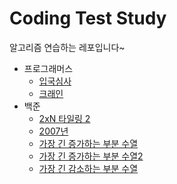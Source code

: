 # Coding Test Study
알고리즘 연습하는 레포입니다~

- 프로그래머스
    - [입국심사](Immigration.kt)
    - [크래인](Crain.kt)
- 백준
    - [2xN 타일링 2](2xn2.kt)
    - [2007년](BeakJoon1924.kt)
    - [가장 긴 증가하는 부분 수열](11053.kt)
    - [가장 긴 증가하는 부분 수열2](11055.kt)
    - [가장 긴 감소하는 부분 수열](11722.kt)